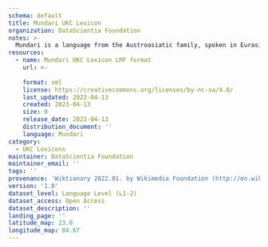 ```yaml
---
schema: default
title: Mundari UKC Lexicon
organization: DataScientia Foundation
notes: >-
  Mundari is a language from the Austroasiatic family, spoken in Eurasia. The UKC Lexicon of Mundari is represented as a lexico-semantic network. It consists of words, word senses, synsets, as well as sense-level and synset-level relationships.
resources:
  - name: Mundari UKC Lexicon LMF format
    url: >-
      
    format: xml
    license: https://creativecommons.org/licenses/by-nc-sa/4.0/
    last_updated: 2023-04-13
    created: 2023-04-13
    size: 0
    release_date: 2023-04-13
    distribution_document: ''
    language: Mundari
category:
  - UKC Lexicons
maintainer: DataScientia Foundation
maintainer_email: ''
tags: ''
provenance: 'Wiktionary 2022.01. by Wikimedia Foundation (http://en.wiktionary.org); Princeton WordNet 2.1 by Princeton University (https://wordnet.princeton.edu)'
version: '1.0'
dataset_level: Language Level (L1-2)
dataset_access: Open Access
dataset_description: ''
landing_page: ''
latitude_map: 23.0
longitude_map: 84.67
---
```


